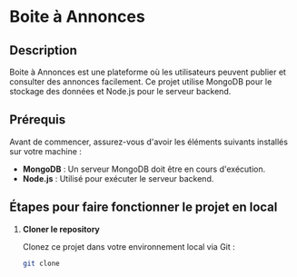 # Boite à Annonces

## Description
Boite à Annonces est une plateforme où les utilisateurs peuvent publier et consulter des annonces facilement. Ce projet utilise MongoDB pour le stockage des données et Node.js pour le serveur backend.

## Prérequis

Avant de commencer, assurez-vous d'avoir les éléments suivants installés sur votre machine :

- **MongoDB** : Un serveur MongoDB doit être en cours d'exécution.
- **Node.js** : Utilisé pour exécuter le serveur backend.

## Étapes pour faire fonctionner le projet en local

1. **Cloner le repository**

   Clonez ce projet dans votre environnement local via Git :

   ```bash
   git clone 
